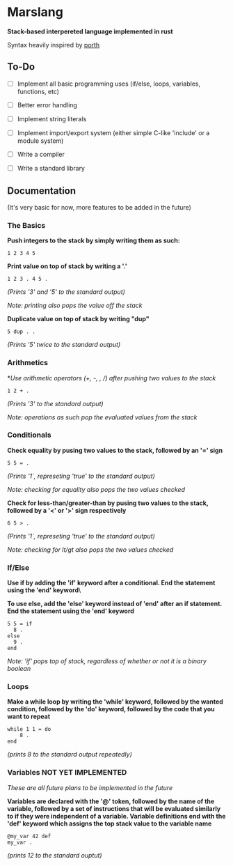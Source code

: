 # Marslang
**Stack-based interpereted language implemented in rust**

Syntax heavily inspired by [porth](https://gitlab.com/tsoding/porth)

## To-Do
- [ ] Implement all basic programming uses (if/else, loops, variables, functions, etc)
- [ ] Better error handling
- [ ] Implement string literals
- [ ] Implement import/export system (either simple C-like 'include' or a module system)
- [ ] Write a compiler
- [ ] Write a standard library


## Documentation
(It's very basic for now, more features to be added in the future)

### The Basics

**Push integers to the stack by simply writing them as such:**

```
1 2 3 4 5
```

**Print value on top of stack by writing a '.'**

```
1 2 3 . 4 5 .
```
*(Prints '3' and '5' to the standard output)*

*Note: printing also pops the value off the stack*

**Duplicate value on top of stack by writing "dup"**
```
5 dup . .
```

*(Prints '5' twice to the standard output)*

### Arithmetics

**Use arithmetic operators (+, -, *, /) after pushing two values to the stack**

```
1 2 + .
```

*(Prints '3' to the standard output)*

*Note: operations as such pop the evaluated values from the stack*

### Conditionals

**Check equality by pusing two values to the stack, followed by an '=' sign**
```
5 5 = .
```

*(Prints '1`, represeting 'true' to the standard output)*

*Note: checking for equality also pops the two values checked*

**Check for less-than/greater-than by pusing two values to the stack, followed by a '<' or '>' sign respectively**
```
6 5 > .
```
*(Prints '1`, represeting 'true' to the standard output)*

*Note: checking for lt/gt also pops the two values checked*

### If/Else

**Use if by adding the 'if' keyword after a conditional. End the statement using the 'end' keyword**\

**To use else, add the 'else' keyword instead of 'end' after an if statement. End the statement using the 'end' keyword**

```
5 5 = if
  8 .
else
  9 .
end
```
*Note: 'if' pops top of stack, regardless of whether or not it is a binary boolean*

### Loops

**Make a while loop by writing the 'while' keyword, followed by the wanted condition, followed by the 'do' keyword, followed by the code that you want to repeat**

```
while 1 1 = do
    8 .
end
```

*(prints 8 to the standard output repeatedly)*

### Variables NOT YET IMPLEMENTED

*These are all future plans to be implemented in the future*

**Variables are declared with the '@' token, followed by the name of the variable, followed by a set of instructions that will be evaluated similarly to if they were independent of a variable. Variable definitions end with the 'def' keyword which assigns the top stack value to the variable name**

```
@my_var 42 def
my_var .
```

*(prints 12 to the standard ouptut)*
